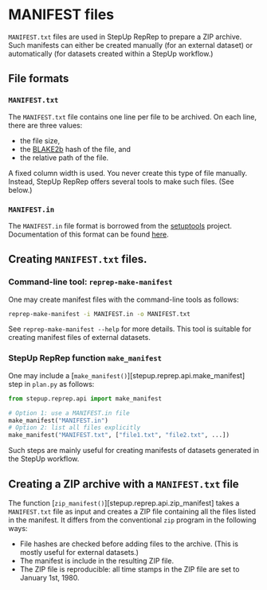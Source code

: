 # MANIFEST files

`MANIFEST.txt` files are used in StepUp RepRep to prepare a ZIP archive.
Such manifests can either be created manually (for an external dataset) or automatically (for datasets created within a StepUp workflow.)


## File formats

### `MANIFEST.txt`

The `MANIFEST.txt` file contains one line per file to be archived.
On each line, there are three values:

- the file size,
- the [BLAKE2b](https://en.wikipedia.org/wiki/BLAKE_(hash_function)#BLAKE2) hash of the file, and
- the relative path of the file.

A fixed column width is used.
You never create this type of file manually.
Instead, StepUp RepRep offers several tools to make such files.
(See below.)


### `MANIFEST.in`

The `MANIFEST.in` file format is borrowed from the [setuptools](https://setuptools.pypa.io/) project.
Documentation of this format can be found [here](https://setuptools.pypa.io/en/latest/userguide/miscellaneous.html#using-manifest-in).


## Creating `MANIFEST.txt` files.

### Command-line tool: `reprep-make-manifest`

One may create manifest files with the command-line tools as follows:

```bash
reprep-make-manifest -i MANIFEST.in -o MANIFEST.txt
```

See `reprep-make-manifest --help` for more details.
This tool is suitable for creating manifest files of external datasets.

### StepUp RepRep function `make_manifest`

One may include a [`make_manifest()`][stepup.reprep.api.make_manifest] step in `plan.py` as follows:

```python
from stepup.reprep.api import make_manifest

# Option 1: use a MANIFEST.in file
make_manifest("MANIFEST.in")
# Option 2: list all files explicitly
make_manifest("MANIFEST.txt", ["file1.txt", "file2.txt", ...])
```

Such steps are mainly useful for creating manifests of datasets generated in the StepUp workflow.


## Creating a ZIP archive with a `MANIFEST.txt` file

The function [`zip_manifest()`][stepup.reprep.api.zip_manifest] takes a `MANIFEST.txt` file as input and creates a ZIP file containing all the files listed in the manifest.
It differs from the conventional `zip` program in the following ways:

- File hashes are checked before adding files to the archive.
  (This is mostly useful for external datasets.)
- The manifest is include in the resulting ZIP file.
- The ZIP file is reproducible: all time stamps in the ZIP file are set to January 1st, 1980.
